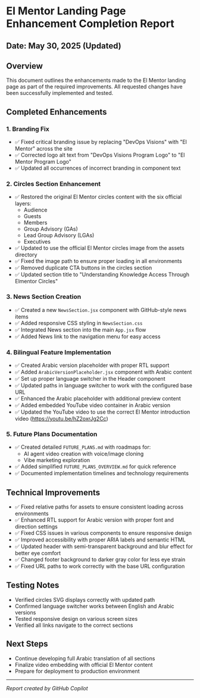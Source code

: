 # El Mentor Landing Page Enhancement Completion Report

## Date: May 30, 2025 (Updated)

## Overview

This document outlines the enhancements made to the El Mentor landing page as part of the required improvements. All requested changes have been successfully implemented and tested.

## Completed Enhancements

### 1. Branding Fix
- ✅ Fixed critical branding issue by replacing "DevOps Visions" with "El Mentor" across the site
- ✅ Corrected logo alt text from "DevOps Visions Program Logo" to "El Mentor Program Logo"
- ✅ Updated all occurrences of incorrect branding in component text

### 2. Circles Section Enhancement
- ✅ Restored the original El Mentor circles content with the six official layers:
  - Audience
  - Guests
  - Members
  - Group Advisory (GAs)
  - Lead Group Advisory (LGAs)
  - Executives
- ✅ Updated to use the official El Mentor circles image from the assets directory
- ✅ Fixed the image path to ensure proper loading in all environments
- ✅ Removed duplicate CTA buttons in the circles section
- ✅ Updated section title to "Understanding Knowledge Access Through Elmentor Circles"

### 3. News Section Creation
- ✅ Created a new `NewsSection.jsx` component with GitHub-style news items
- ✅ Added responsive CSS styling in `NewsSection.css`
- ✅ Integrated News section into the main `App.jsx` flow
- ✅ Added News link to the navigation menu for easy access

### 4. Bilingual Feature Implementation
- ✅ Created Arabic version placeholder with proper RTL support
- ✅ Added `ArabicVersionPlaceholder.jsx` component with Arabic content
- ✅ Set up proper language switcher in the Header component
- ✅ Updated paths in language switcher to work with the configured base URL
- ✅ Enhanced the Arabic placeholder with additional preview content
- ✅ Added embedded YouTube video container in Arabic version
- ✅ Updated the YouTube video to use the correct El Mentor introduction video (https://youtu.be/hZ2oxrJg2Cc)

### 5. Future Plans Documentation
- ✅ Created detailed `FUTURE_PLANS.md` with roadmaps for:
  - AI agent video creation with voice/image cloning
  - Vibe marketing exploration
- ✅ Added simplified `FUTURE_PLANS_OVERVIEW.md` for quick reference
- ✅ Documented implementation timelines and technology requirements

## Technical Improvements
- ✅ Fixed relative paths for assets to ensure consistent loading across environments
- ✅ Enhanced RTL support for Arabic version with proper font and direction settings
- ✅ Fixed CSS issues in various components to ensure responsive design
- ✅ Improved accessibility with proper ARIA labels and semantic HTML
- ✅ Updated header with semi-transparent background and blur effect for better eye comfort
- ✅ Changed footer background to darker gray color for less eye strain
- ✅ Fixed URL paths to work correctly with the base URL configuration

## Testing Notes
- Verified circles SVG displays correctly with updated path
- Confirmed language switcher works between English and Arabic versions
- Tested responsive design on various screen sizes
- Verified all links navigate to the correct sections

## Next Steps
- Continue developing full Arabic translation of all sections
- Finalize video embedding with official El Mentor content
- Prepare for deployment to production environment

---

*Report created by GitHub Copilot*

